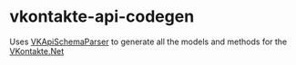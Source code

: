 # vkontakte-api-codegen

Uses [VKApiSchemaParser](https://github.com/khrabrovart/vk-api-schema-parser) to generate all the models and methods for the [VKontakte.Net](https://github.com/khrabrovart/vkontakte-net)
